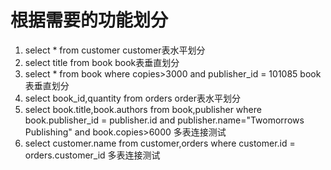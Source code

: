 # 根据需要的功能划分

1. select * from customer
    customer表水平划分
2. select title from book
    book表垂直划分
3. select * from book where copies>3000 and publisher_id = 101085
   book表垂直划分
4. select book_id,quantity from orders
   order表水平划分
5. select book.title,book.authors 
   from book,publisher 
   where book.publisher_id = publisher.id and publisher.name="Twomorrows Publishing" and book.copies>6000
    多表连接测试
6. select customer.name from customer,orders
   where customer.id = orders.customer_id
   多表连接测试


